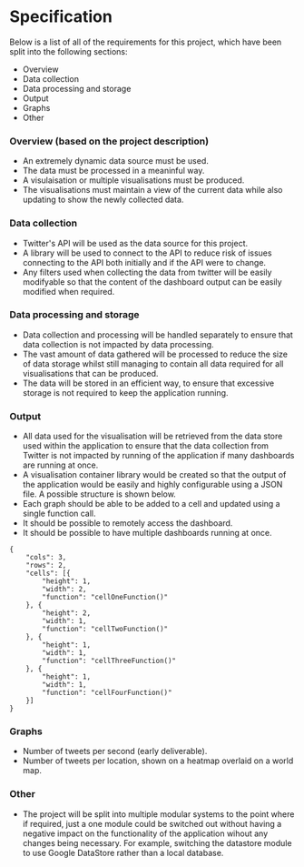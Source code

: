 
# Specification

Below is a list of all of the requirements for this project, which have been split into the following sections:

* Overview
* Data collection
* Data processing and storage
* Output
* Graphs
* Other

### Overview (based on the project description)

* An extremely dynamic data source must be used.
* The data must be processed in a meaninful way.
* A visulaisation or multiple visualisations must be produced.
* The visualisations must maintain a view of the current data while also updating to show the newly collected data.

### Data collection

* Twitter's API will be used as the data source for this project.
* A library will be used to connect to the API to reduce risk of issues connecting to the API both initially and if the API were to change.
* Any filters used when collecting the data from twitter will be easily modifyable so that the content of the dashboard output can be easily modified when required.

### Data processing and storage

* Data collection and processing will be handled separately to ensure that data collection is not impacted by data processing.
* The vast amount of data gathered will be processed to reduce the size of data storage whilst still managing to contain all data required for all visualisations that can be produced.
* The data will be stored in an efficient way, to ensure that excessive storage is not required to keep the application running.

### Output

* All data used for the visualisation will be retrieved from the data store used within the application to ensure that the data collection from Twitter is not impacted by running of the application if many dashboards are running at once.
* A visualisation container library would be created so that the output of the application would be easily and highly configurable using a JSON file. A possible structure is shown below.
* Each graph should be able to be added to a cell and updated using a single function call.
* It should be possible to remotely access the dashboard.
* It should be possible to have multiple dashboards running at once.

```
{
	"cols": 3,
	"rows": 2,
	"cells": [{
		"height": 1,
		"width": 2,
		"function": "cellOneFunction()"
	}, {
		"height": 2,
		"width": 1,
		"function": "cellTwoFunction()"
	}, {
		"height": 1,
		"width": 1,
		"function": "cellThreeFunction()"
	}, {
		"height": 1,
		"width": 1,
		"function": "cellFourFunction()"
	}]
}
```

### Graphs

* Number of tweets per second (early deliverable).
* Number of tweets per location, shown on a heatmap overlaid on a world map.


### Other

* The project will be split into multiple modular systems to the point where if required, just a one module could be switched out without having a negative impact on the functionality of the application wihout any changes being necessary. For example, switching the datastore module to use Google DataStore rather than a local database.
